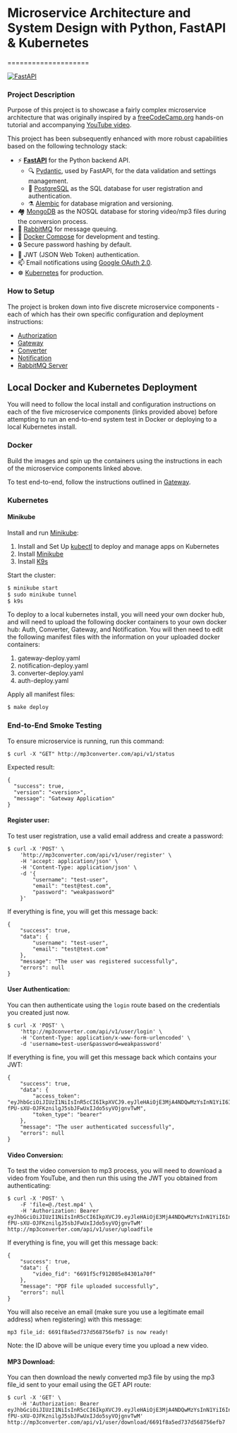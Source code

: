 # Microservice Architecture and System Design with Python, FastAPI & Kubernetes
====================

[![FastAPI](https://img.shields.io/badge/FastAPI-005571?style=for-the-badge&logo=fastapi)](https://github.com/tiangolo/fastapi)

### Project Description
Purpose of this project is to showcase a fairly complex microservice architecture that was originally inspired by a [freeCodeCamp.org](https://www.freecodecamp.org/) hands-on tutorial and accompanying [YouTube video](https://www.youtube.com/watch?v=hmkF77F9TLw). 

This project has been subsequently enhanced with more robust capabilities based on the following technology stack:

- ⚡ [**FastAPI**](https://fastapi.tiangolo.com) for the Python backend API.
    - 🔍 [Pydantic](https://docs.pydantic.dev), used by FastAPI, for the data validation and settings management.
    - 💾 [PostgreSQL](https://www.postgresql.org) as the SQL database for user registration and authentication.
    - ⚗️  [Alembic](https://alembic.sqlalchemy.org/en/latest/) for database migration and versioning.
- 🏘 [MongoDB](https://www.mongodb.com) as the NOSQL database for storing video/mp3 files during the conversion process.
- 🐇 [RabbitMQ](https://www.rabbitmq.com/) for message queuing.
- 🐋 [Docker Compose](https://www.docker.com) for development and testing.
- 🔒 Secure password hashing by default.
- 🔑 JWT (JSON Web Token) authentication.
- 📫 Email notifications using [Google OAuth 2.0](https://developers.google.com/identity/protocols/oauth2).
- ☸️ [Kubernetes](https://www.kubernetes.io) for production.

### How to Setup
The project is broken down into five discrete microservice components - each of which has their own specific configuration and deployment instructions:
- [Authorization](https://github.com/dkaberna/microservices-fastapi-kubernetes/tree/main/auth)
- [Gateway](https://github.com/dkaberna/microservices-fastapi-kubernetes/tree/main/gateway)
- [Converter](https://github.com/dkaberna/microservices-fastapi-kubernetes/tree/main/converter)
- [Notification](https://github.com/dkaberna/microservices-fastapi-kubernetes/tree/main/notification)
- [RabbitMQ Server](https://github.com/dkaberna/microservices-fastapi-kubernetes/tree/main/rabbit)

## Local Docker and Kubernetes Deployment

You will need to follow the local install and configuration instructions on each of the five microservice components (links provided above) before attempting to run an end-to-end system test in Docker or deploying to a local Kubernetes install.

### Docker
Build the images and spin up the containers using the instructions in each of the microservice components linked above.

To test end-to-end, follow the instructions outlined in [Gateway](link).

### Kubernetes

#### Minikube

Install and run [Minikube](https://kubernetes.io/docs/setup/minikube/):

1. Install and Set Up [kubectl](https://kubernetes.io/docs/tasks/tools/install-kubectl/) to deploy and manage apps on Kubernetes
2. Install [Minikube](https://github.com/kubernetes/minikube/releases)
3. Install [K9s](https://k9scli.io/)

Start the cluster:

```sh
$ minikube start
$ sudo minikube tunnel
$ k9s
```
To deploy to a local kubernetes install, you will need your own docker hub, and will need to upload the following docker containers to your own docker hub: Auth, Converter, Gateway, and Notification. You will then need to edit the following manifest files with the information on your uploaded docker containers:

1. gateway-deploy.yaml
2. notification-deploy.yaml
3. converter-deploy.yaml
4. auth-deploy.yaml

Apply all manifest files:

```sh
$ make deploy
```
### End-to-End Smoke Testing
To ensure microservice is running, run this command:

    $ curl -X "GET" http://mp3converter.com/api/v1/status

Expected result:

```
{
  "success": true,
  "version": "<version>",
  "message": "Gateway Application"
}
```

#### Register user:

To test user registration, use a valid email address and create a password:

    $ curl -X 'POST' \
        'http://mp3converter.com/api/v1/user/register' \
        -H 'accept: application/json' \
        -H 'Content-Type: application/json' \
        -d '{
            "username": "test-user",
            "email": "test@test.com",
            "password": "weakpassword"
        }'

If everything is fine, you will get this message back:
```
{
    "success": true,
    "data": {
        "username": "test-user",
        "email": "test@test.com"
    },
    "message": "The user was registered successfully",
    "errors": null
}
```
#### User Authentication:
You can then authenticate using the `login` route based on the credentials you created just now.

    $ curl -X 'POST' \
        'http://mp3converter.com/api/v1/user/login' \
        -H 'Content-Type: application/x-www-form-urlencoded' \
        -d 'username=test-user&password=weakpassword'

If everything is fine, you will get this message back which contains your JWT:
```
{
    "success": true,
    "data": {
        "access_token": "eyJhbGciOiJIUzI1NiIsInR5cCI6IkpXVCJ9.eyJleHAiOjE3MjA4NDQwMzYsInN1YiI6InRlc3QtdXNlcjEifQ.-fPU-sXU-OJFKznilgJ5sbJFwUxIJdo5syVOjgnvTwM",
        "token_type": "bearer"
    },
    "message": "The user authenticated successfully",
    "errors": null
}
```
 
#### Video Conversion:
To test the video conversion to mp3 process, you will need to download a video from YouTube, and then run this using the JWT you obtained from authenticating:

    $ curl -X 'POST' \
        -F 'file=@./test.mp4' \
        -H 'Authorization: Bearer eyJhbGciOiJIUzI1NiIsInR5cCI6IkpXVCJ9.eyJleHAiOjE3MjA4NDQwMzYsInN1YiI6InRlc3QtdXNlcjEifQ.-fPU-sXU-OJFKznilgJ5sbJFwUxIJdo5syVOjgnvTwM' http://mp3converter.com/api/v1/user/uploadfile

If everything is fine, you will get this message back:
```
{
    "success": true,
    "data": {
        "video_fid": "6691f5cf912085e84301a70f"
    },
    "message": "PDF file uploaded successfully",
    "errors": null
}
```
You will also receive an email (make sure you use a legitimate email address) when registering) with this message:
```
mp3 file_id: 6691f8a5ed737d568756efb7 is now ready!
```

Note: the ID above will be unique every time you upload a new video.

#### MP3 Download:

You can then download the newly converted mp3 file by using the mp3 file_id sent to your email using the GET API route:

    $ curl -X 'GET' \
        -H 'Authorization: Bearer eyJhbGciOiJIUzI1NiIsInR5cCI6IkpXVCJ9.eyJleHAiOjE3MjA4NDQwMzYsInN1YiI6InRlc3QtdXNlcjEifQ.-fPU-sXU-OJFKznilgJ5sbJFwUxIJdo5syVOjgnvTwM' http://mp3converter.com/api/v1/user/download/6691f8a5ed737d568756efb7